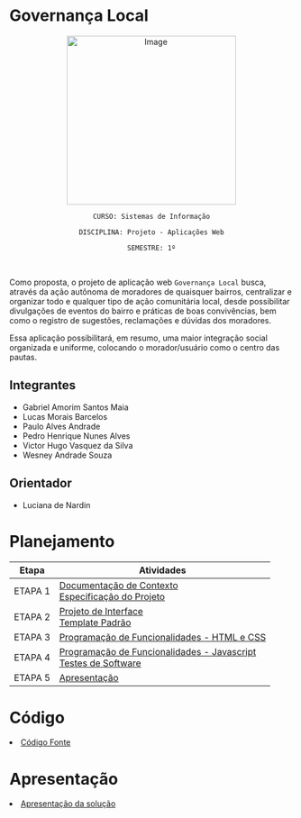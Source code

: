 # Governança Local
<div align="center" text-align="center">
<img src="https://cdn.discordapp.com/attachments/997555737490370611/1100952900752134255/GL_-_PGN.png" alt="Image" width="300px"> 


`CURSO: Sistemas de Informação`

`DISCIPLINA: Projeto - Aplicações Web`

`SEMESTRE: 1º`
</div>
<br>

Como proposta, o projeto de aplicação web `Governança Local` busca, através da ação autônoma de moradores de quaisquer bairros, centralizar e organizar todo e qualquer tipo de ação comunitária local, desde possibilitar divulgações de eventos do bairro e práticas de boas convivências, bem como o registro de sugestões, reclamações e dúvidas dos moradores. 

Essa aplicação possibilitará, em resumo, uma maior integração social organizada e uniforme, colocando o morador/usuário como o centro das pautas.

## Integrantes

* Gabriel Amorim Santos Maia
* Lucas Morais Barcelos
* Paulo Alves Andrade
* Pedro Henrique Nunes Alves
* Victor Hugo Vasquez da Silva
* Wesney Andrade Souza

## Orientador

* Luciana de Nardin

# Planejamento

| Etapa         | Atividades |
|  :----:   | ----------- |
| ETAPA 1         |[Documentação de Contexto](docs/context.md) <br> [Especificação do Projeto](docs/especification.md) |
| ETAPA 2         |[Projeto de Interface](docs/interface.md) <br> [Template Padrão](docs/template.md) |
| ETAPA 3         |[Programação de Funcionalidades - HTML e CSS](docs/development.md) |
| ETAPA 4        |[Programação de Funcionalidades - Javascript](docs/development.md) <br> [Testes de Software ](docs/tests.md) |
| ETAPA 5         | [Apresentação](presentation/README.md) |

# Código

<li><a href="src/README.md"> Código Fonte</a></li>

# Apresentação

<li><a href="presentation/README.md"> Apresentação da solução</a></li>
